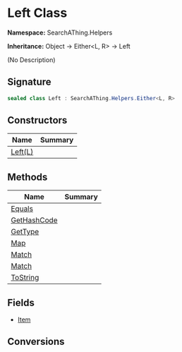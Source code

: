 # Left Class
**Namespace:** SearchAThing.Helpers

**Inheritance:** Object → Either<L, R> → Left

(No Description)

## Signature
```csharp
sealed class Left : SearchAThing.Helpers.Either<L, R>
```
## Constructors
|**Name**|**Summary**|
|---|---|
|[Left(L)](Left/ctors.md)||
## Methods
|**Name**|**Summary**|
|---|---|
|[Equals](Left/Equals.md)||
|[GetHashCode](Left/GetHashCode.md)||
|[GetType](Left/GetType.md)||
|[Map](Left/Map.md)||
|[Match](Left/Match.md)||
|[Match](Left/Match.md#matchactionl-actionr)||
|[ToString](Left/ToString.md)||
## Fields
- [Item](Left/Item.md)
## Conversions
